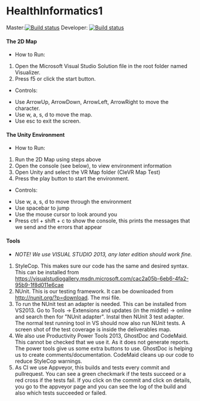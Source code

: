 # HealthInformatics1
Master:[![Build status](https://ci.appveyor.com/api/projects/status/845bwkn77x1y995u/branch/master?svg=true)](https://ci.appveyor.com/project/RubenMeeuw/healthinformatics1/branch/master)
Developer: [![Build status](https://ci.appveyor.com/api/projects/status/845bwkn77x1y995u/branch/master?svg=true)](https://ci.appveyor.com/project/RubenMeeuw/healthinformatics1/branch/dev)

#### The 2D Map 
* How to Run:
 1. Open the Microsoft Visual Studio Solution file in the root folder named Visualizer.
 2. Press f5 or click the start button.
 

* Controls:
 - Use ArrowUp, ArrowDown, ArrowLeft, ArrowRight to move the character.
 - Use w, a, s, d to move the map.
 - Use esc to exit the screen.


#### The Unity Environment
* How to Run:
 1. Run the 2D Map using steps above
 2. Open the console (see below), to view environment information
 3. Open Unity and select the VR Map folder (CleVR Map Test)
 4. Press the play button to start the environment.

* Controls:
 - Use w, a, s, d to move through the environment
 - Use spacebar to jump
 - Use the mouse cursor to look around you
 - Press ctrl + shift + c to show the console, this prints the messages that we send and the errors that appear


#### Tools
- *NOTE! We use VISUAL STUDIO 2013, any later edition should work fine.*

1. StyleCop. This makes sure our code has the same and desired syntax. This can be installed from https://visualstudiogallery.msdn.microsoft.com/cac2a05b-6eb6-4fa2-95b9-1f8d011e6cae
2. NUnit. This is our testing framework. It can be downloaded from http://nunit.org/?p=download. The msi file.
3. To run the NUnit test an adapter is needed. This can be installed from VS2013. Go to Tools -> Extensions and updates (in the middle) -> online and search then for "NUnit adapter". Instal then NUnit 3 test adapter. The normal test running tool in VS should now also run NUnit tests. A screen shot of the test coverage is inside the deliverables map. 
4. We also use Productivity Power Tools 2013, GhostDoc and CodeMaid. This cannot be checked that we use it. As it does not generate reports. The power tools give us some extra buttons to use. GhostDoc is helping us to create comments/documentation. CodeMaid cleans up our code to reduce StyleCop warnings.
5. As CI we use Appveyor, this builds and tests every commit and pullrequest. You can see a green checkmark if the tests succeed or a red cross if the tests fail. If you click on the commit and click on details, you go to the appveyor page and you can see the log of the build and also which tests succeeded or failed.

